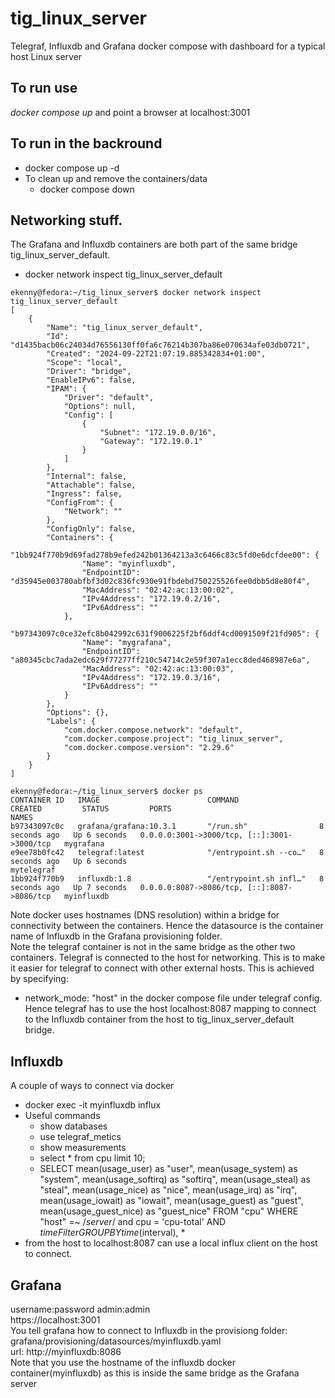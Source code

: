 # tig_linux_server
Telegraf, Influxdb and Grafana docker compose with dashboard for a typical host Linux server

## To run use
_docker compose up_ and point a browser at localhost:3001

## To run in the backround
  * docker compose up -d  
  * To clean up and remove the containers/data  
     * docker compose down  

## Networking stuff. 
The Grafana and Influxdb containers are both part of the same bridge tig_linux_server_default.    
   * docker network inspect tig_linux_server_default

```
ekenny@fedora:~/tig_linux_server$ docker network inspect tig_linux_server_default
[
    {
        "Name": "tig_linux_server_default",
        "Id": "d1435bacb06c24034d76556130ff0fa6c76214b307ba86e070634afe03db0721",
        "Created": "2024-09-22T21:07:19.885342834+01:00",
        "Scope": "local",
        "Driver": "bridge",
        "EnableIPv6": false,
        "IPAM": {
            "Driver": "default",
            "Options": null,
            "Config": [
                {
                    "Subnet": "172.19.0.0/16",
                    "Gateway": "172.19.0.1"
                }
            ]
        },
        "Internal": false,
        "Attachable": false,
        "Ingress": false,
        "ConfigFrom": {
            "Network": ""
        },
        "ConfigOnly": false,
        "Containers": {
            "1bb924f770b9d69fad278b9efed242b01364213a3c6466c83c5fd0e6dcfdee00": {
                "Name": "myinfluxdb",
                "EndpointID": "d35945e003780abfbf3d02c836fc930e91fbdebd750225526fee0dbb5d8e80f4",
                "MacAddress": "02:42:ac:13:00:02",
                "IPv4Address": "172.19.0.2/16",
                "IPv6Address": ""
            },
            "b97343097c0ce32efc8b042992c631f9006225f2bf6ddf4cd0091509f21fd905": {
                "Name": "mygrafana",
                "EndpointID": "a80345cbc7ada2edc629f77277ff210c54714c2e59f307a1ecc8ded468987e6a",
                "MacAddress": "02:42:ac:13:00:03",
                "IPv4Address": "172.19.0.3/16",
                "IPv6Address": ""
            }
        },
        "Options": {},
        "Labels": {
            "com.docker.compose.network": "default",
            "com.docker.compose.project": "tig_linux_server",
            "com.docker.compose.version": "2.29.6"
        }
    }
]
```
```
ekenny@fedora:~/tig_linux_server$ docker ps
CONTAINER ID   IMAGE                        COMMAND                  CREATED         STATUS         PORTS                                         NAMES
b97343097c0c   grafana/grafana:10.3.1       "/run.sh"                8 seconds ago   Up 6 seconds   0.0.0.0:3001->3000/tcp, [::]:3001->3000/tcp   mygrafana
e9ee78b0fc42   telegraf:latest              "/entrypoint.sh --co…"   8 seconds ago   Up 6 seconds                                                 mytelegraf
1bb924f770b9   influxdb:1.8                 "/entrypoint.sh infl…"   8 seconds ago   Up 7 seconds   0.0.0.0:8087->8086/tcp, [::]:8087->8086/tcp   myinfluxdb
```

   Note docker uses hostnames (DNS resolution) within a bridge for connectivity between the containers. Hence the datasource is the container name of Influxdb in the Grafana provisioning folder.  
   Note the telegraf container is not in the same bridge as the other two containers. 
   Telegraf is connected to the host for networking. This is to make it easier for telegraf to connect with other external hosts. 
   This is achieved by specifying:
   * network_mode: "host"  in the docker compose file under telegraf config.   
    Hence telegraf has to use the host localhost:8087 mapping to connect to the Influxdb container from the host to tig_linux_server_default bridge. 

## Influxdb
A couple of ways to connect via docker
* docker exec -it myinfluxdb influx
 * Useful commands
   * show databases
   * use telegraf_metics
   * show measurements
   * select * from cpu limit 10;
   * SELECT mean(usage_user) as "user", mean(usage_system) as "system", mean(usage_softirq) as "softirq", mean(usage_steal) as "steal", mean(usage_nice) as "nice", mean(usage_irq) as "irq", mean(usage_iowait) as "iowait", mean(usage_guest) as "guest", mean(usage_guest_nice) as "guest_nice"  FROM "cpu" WHERE "host" =~ /$server$/ and cpu = 'cpu-total' AND $timeFilter GROUP BY time($interval), *
* from the host to localhost:8087
  can use a local influx client on the host to connect.

## Grafana
   username:password admin:admin   
   https://localhost:3001   
   You tell grafana how to connect to Influxdb in the provisiong folder: grafana/provisioning/datasources/myinfluxdb.yaml  
   url: http://myinfluxdb:8086   
   Note that you use the hostname of the influxdb docker container(myinfluxdb) as this is inside the same bridge as the Grafana server
  
